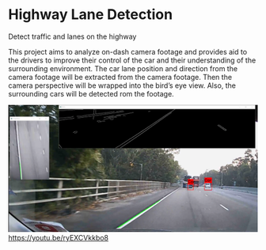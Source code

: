 # Highway Lane Detection
Detect traffic and lanes on the highway

This project aims to analyze on-dash camera footage and provides aid to the drivers to improve their control of the car and their understanding of the surrounding environment.
The car lane position and direction from the camera footage will be extracted from the camera footage. Then the camera perspective will be wrapped into the bird’s eye view. Also, the surrounding cars will be detected rom the footage.

![Demo](/demo_pic.png?raw=true "Demo")
https://youtu.be/ryEXCVkkbo8
